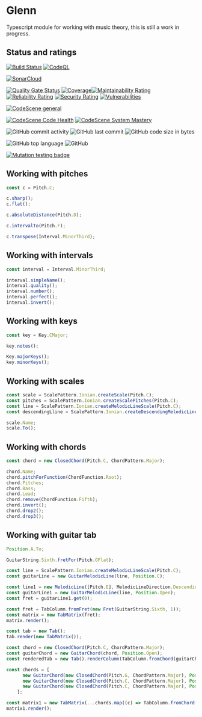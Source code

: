# Glenn

Typescript module for working with music theory, this is still a work in progress.

## Status and ratings

[![Build Status](https://github.com/pedromsantos/glenn/actions/workflows/build.yml/badge.svg)](https://github.com/pedromsantos/glenn/actions/workflows/build.yml) [![CodeQL](https://github.com/pedromsantos/glenn/actions/workflows/codeql-analysis.yml/badge.svg)](https://github.com/pedromsantos/glenn/actions/workflows/codeql-analysis.yml)

[![SonarCloud](https://sonarcloud.io/images/project_badges/sonarcloud-black.svg)](https://sonarcloud.io/summary/new_code?id=pedromsantos_glenn)

[![Quality Gate Status](https://sonarcloud.io/api/project_badges/measure?project=pedromsantos_glenn&metric=alert_status)](https://sonarcloud.io/summary/new_code?id=pedromsantos_glenn) [![Coverage](https://sonarcloud.io/api/project_badges/measure?project=pedromsantos_glenn&metric=coverage)](https://sonarcloud.io/summary/new_code?id=pedromsantos_glenn)[![Maintainability Rating](https://sonarcloud.io/api/project_badges/measure?project=pedromsantos_glenn&metric=sqale_rating)](https://sonarcloud.io/summary/new_code?id=pedromsantos_glenn) [![Reliability Rating](https://sonarcloud.io/api/project_badges/measure?project=pedromsantos_glenn&metric=reliability_rating)](https://sonarcloud.io/summary/new_code?id=pedromsantos_glenn) [![Security Rating](https://sonarcloud.io/api/project_badges/measure?project=pedromsantos_glenn&metric=security_rating)](https://sonarcloud.io/summary/new_code?id=pedromsantos_glenn) [![Vulnerabilities](https://sonarcloud.io/api/project_badges/measure?project=pedromsantos_glenn&metric=vulnerabilities)](https://sonarcloud.io/summary/new_code?id=pedromsantos_glenn)

[![CodeScene general](https://codescene.io/images/analyzed-by-codescene-badge.svg)](https://codescene.io/projects/29675)

[![CodeScene Code Health](https://codescene.io/projects/29675/status-badges/code-health)](https://codescene.io/projects/29675) [![CodeScene System Mastery](https://codescene.io/projects/29675/status-badges/system-mastery)](https://codescene.io/projects/29675)

![GitHub commit activity](https://img.shields.io/github/commit-activity/w/pedromsantos/glenn) ![GitHub last commit](https://img.shields.io/github/last-commit/pedromsantos/glenn) ![GitHub code size in bytes](https://img.shields.io/github/languages/code-size/pedromsantos/glenn)

![GitHub top language](https://img.shields.io/github/languages/top/pedromsantos/glenn) ![GitHub](https://img.shields.io/github/license/pedromsantos/glenn)

[![Mutation testing badge](https://img.shields.io/endpoint?style=flat&url=https%3A%2F%2Fbadge-api.stryker-mutator.io%2Fgithub.com%2Fpedromsantos%2Fglenn%2Fmaster)](https://dashboard.stryker-mutator.io/reports/github.com/pedromsantos/glenn/master)

## Working with pitches

```TypeScript
const c = Pitch.C;

c.sharp();
c.flat();

c.absoluteDistance(Pitch.D);

c.intervalTo(Pitch.F);

c.transpose(Interval.MinorThird);
```

## Working with intervals

```TypeScript
const interval = Interval.MinorThird;

interval.simpleName();
interval.quality();
interval.number();
interval.perfect();
interval.invert();

```

## Working with keys

```TypeScript
const key = Key.CMajor;

key.notes();

Key.majorKeys();
key.minorKeys();

```

## Working with scales

```TypeScript
const scale = ScalePattern.Ionian.createScale(Pitch.C);
const pitches = ScalePattern.Ionian.createScalePitches(Pitch.C);
const line = ScalePattern.Ionian.createMelodicLineScale(Pitch.C);
const descendingLline = ScalePattern.Ionian.createDescendingMelodicLineScale(Pitch.C);

scale.Name;
scale.To();
```

## Working with chords

```TypeScript
const chord = new ClosedChord(Pitch.C, ChordPattern.Major);

chord.Name;
chord.pitchForFunction(ChordFunction.Root);
chord.Pitches;
chord.Bass;
chord.Lead;
chord.remove(ChordFunction.Fifth);
chord.invert();
chord.drop2();
chord.drop3();

```

## Working with guitar tab

```TypeScript
Position.A.To;

GuitarString.Sixth.fretFor(Pitch.GFlat);

const line = ScalePattern.Ionian.createMelodicLineScale(Pitch.C);
const guitarLine = new GuitarMelodicLine(line, Position.C);

const line1 = new MelodicLine([Pitch.E], MelodicLineDirection.Descending);
const guitarLine1 = new GuitarMelodicLine(line, Position.Open);
const fret = guitarLine1.get(0);

const fret = TabColumn.fromFret(new Fret(GuitarString.Sixth, 1));
const matrix = new TabMatrix(fret);
matrix.render();

const tab = new Tab();
tab.render(new TabMatrix());

const chord = new ClosedChord(Pitch.C, ChordPattern.Major);
const guitarChord = new GuitarChord(chord, Position.Open);
const renderedTab = new Tab().renderColumn(TabColumn.fromChord(guitarChord));

const chords = [
      new GuitarChord(new ClosedChord(Pitch.G, ChordPattern.Major), Position.Open),
      new GuitarChord(new ClosedChord(Pitch.C, ChordPattern.Major), Position.Open),
      new GuitarChord(new ClosedChord(Pitch.C, ChordPattern.Major), Position.C),
    ];

const matrix1 = new TabMatrix(...chords.map((c) => TabColumn.fromChord(c)));
matrix1.render();

```
